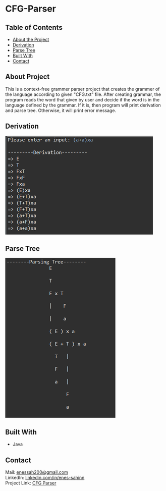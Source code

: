 # CFG-Parser

## Table of Contents

* [About the Project](#about-the-project)
* [Derivation](#derivation)
* [Parse Tree](#parse-tree)
* [Built With](#built-with)
* [Contact](#contact)

## About Project
This is a context-free grammer parser project that creates the grammer of the language according to given "CFG.txt" file. 
After creating grammar, the program reads the word that given by user and decide if the word is in the language defined by the grammar. 
If it is, then program will print derivation and parse tree. Otherwise, it will print error message.

## Derivation
![alt text](https://github.com/enes-sahinn/CFG-Parser/blob/master/derivation.PNG)


## Parse Tree
![alt text](https://github.com/enes-sahinn/CFG-Parser/blob/master/parse_tree.PNG)

## Built With
* Java

## Contact
Mail: enessah200@gmail.com\
LinkedIn: [linkedin.com/in/enes-sahinn](https://www.linkedin.com/in/enes-sahinn/)\
Project Link: [CFG Parser](https://github.com/enes-sahinn/CFG-Parser)
